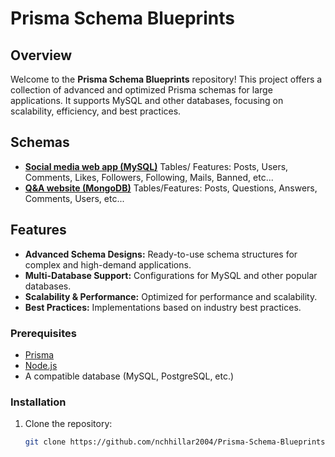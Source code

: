 # Prisma Schema Blueprints

## Overview

Welcome to the **Prisma Schema Blueprints** repository! This project offers a collection of advanced and optimized Prisma schemas for large applications. It supports MySQL and other databases, focusing on scalability, efficiency, and best practices.

## Schemas

- [**Social media web app (MySQL)**](https://github.com/nchhillar2004/Prisma-Schema-Blueprints/blob/main/Social-Media-MySQL.prisma) Tables/ Features: Posts, Users, Comments, Likes, Followers, Following, Mails, Banned, etc...
- [**Q&A website (MongoDB)**](https://github.com/nchhillar2004/Prisma-Schema-Blueprints/blob/main/Q&A-MongoDB.prisma) Tables/Features: Posts, Questions, Answers, Comments, Users, etc...

## Features

- **Advanced Schema Designs:** Ready-to-use schema structures for complex and high-demand applications.
- **Multi-Database Support:** Configurations for MySQL and other popular databases.
- **Scalability & Performance:** Optimized for performance and scalability.
- **Best Practices:** Implementations based on industry best practices.

### Prerequisites

- [Prisma](https://www.prisma.io/)
- [Node.js](https://nodejs.org/)
- A compatible database (MySQL, PostgreSQL, etc.)

### Installation

1. Clone the repository:
   ```bash
   git clone https://github.com/nchhillar2004/Prisma-Schema-Blueprints.git
